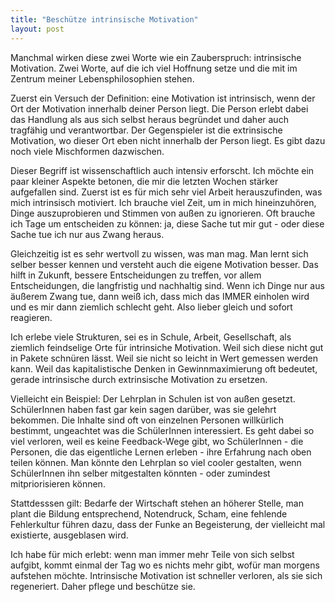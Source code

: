 ```yaml
---
title: "Beschütze intrinsische Motivation"
layout: post
---
```


Manchmal wirken diese zwei Worte wie ein Zauberspruch: intrinsische Motivation. Zwei Worte, auf die ich viel Hoffnung setze und die mit im Zentrum meiner Lebensphilosophien stehen.

Zuerst ein Versuch der Definition: eine Motivation ist intrinsisch, wenn der Ort der Motivation innerhalb deiner Person liegt. Die Person erlebt dabei das Handlung als aus sich selbst heraus begründet und daher auch tragfähig und verantwortbar. Der Gegenspieler ist die extrinsische Motivation, wo dieser Ort eben nicht innerhalb der Person liegt. Es gibt dazu noch viele Mischformen dazwischen.

Dieser Begriff ist wissenschaftlich auch intensiv erforscht. Ich möchte ein paar kleiner Aspekte betonen, die mir die letzten Wochen stärker aufgefallen sind. Zuerst ist es für mich sehr viel Arbeit herauszufinden, was mich intrinsisch motiviert. Ich brauche viel Zeit, um in mich hineinzuhören, Dinge auszuprobieren und Stimmen von außen zu ignorieren. Oft brauche ich Tage um entscheiden zu können: ja, diese Sache tut mir gut - oder diese Sache tue ich nur aus Zwang heraus.

Gleichzeitig ist es sehr wertvoll zu wissen, was man mag. Man lernt sich selber besser kennen und versteht auch die eigene Motivation besser. Das hilft in Zukunft, bessere Entscheidungen zu treffen, vor allem Entscheidungen, die langfristig und nachhaltig sind. Wenn ich Dinge nur aus äußerem Zwang tue, dann weiß ich, dass mich das IMMER einholen wird und es mir dann ziemlich schlecht geht. Also lieber gleich und sofort reagieren.

Ich erlebe viele Strukturen, sei es in Schule, Arbeit, Gesellschaft, als ziemlich feindselige Orte für intrinsiche Motivation. Weil sich diese nicht gut in Pakete schnüren lässt. Weil sie nicht so leicht in Wert gemessen werden kann. Weil das kapitalistische Denken in Gewinnmaximierung oft bedeutet, gerade intrinsische durch extrinsische Motivation zu ersetzen.

Vielleicht ein Beispiel: Der Lehrplan in Schulen ist von außen gesetzt. SchülerInnen haben fast gar kein sagen darüber, was sie gelehrt bekommen. Die Inhalte sind oft von einzelnen Personen willkürlich bestimmt, ungeachtet was die SchülerInnen interessiert. Es geht dabei so viel verloren, weil es keine Feedback-Wege gibt, wo SchülerInnen - die Personen, die das eigentliche Lernen erleben - ihre Erfahrung nach oben teilen können. Man könnte den Lehrplan so viel cooler gestalten, wenn SchülerInnen ihn selber mitgestalten könnten - oder zumindest mitpriorisieren können.

Stattdesssen gilt: Bedarfe der Wirtschaft stehen an höherer Stelle, man plant die Bildung entsprechend, Notendruck, Scham, eine fehlende Fehlerkultur führen dazu, dass der Funke an Begeisterung, der vielleicht mal existierte, ausgeblasen wird.

Ich habe für mich erlebt: wenn man immer mehr Teile von sich selbst aufgibt, kommt einmal der Tag wo es nichts mehr gibt, wofür man morgens aufstehen möchte. Intrinsische Motivation ist schneller verloren, als sie sich regeneriert. Daher pflege und beschütze sie.
